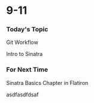# 9-11

### Today's Topic
Git Workflow

Intro to Sinatra


### For Next Time
Sinatra Basics Chapter in Flatiron

asdfasdfdsaf